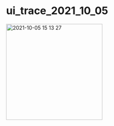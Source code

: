 # ui_trace_2021_10_05

<img width="262" alt=" 2021-10-05 15 13 27" src="https://user-images.githubusercontent.com/62702170/135970109-06ef49c8-940e-458e-9dc5-b68c6777cc09.png">
